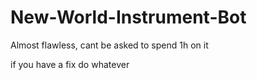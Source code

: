 # New-World-Instrument-Bot

Almost flawless, cant be asked to spend 1h on it 

if you have a fix do whatever
